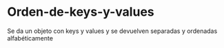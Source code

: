 # Orden-de-keys-y-values
Se da un objeto con keys y values y se devuelven separadas y ordenadas alfabéticamente
